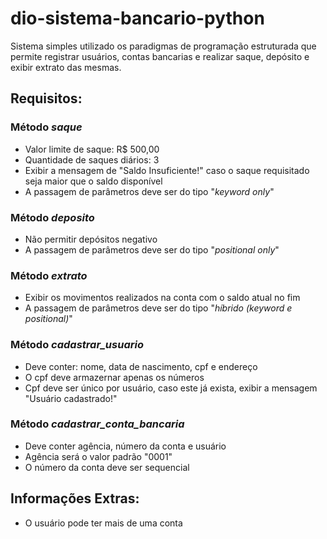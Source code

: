 # dio-sistema-bancario-python
Sistema simples utilizado os paradigmas de programação estruturada que permite registrar usuários, contas bancarias e realizar saque, depósito e exibir extrato das mesmas.

## Requisitos:
### Método ___saque___
- Valor limite de saque: R$ 500,00
- Quantidade de saques diários: 3
- Exibir a mensagem de "Saldo Insuficiente!" caso  o saque requisitado seja maior que o saldo disponível
- A passagem de parâmetros deve ser do tipo "*keyword only*"
### Método ___deposito___
- Não permitir depósitos negativo
- A passagem de parâmetros deve ser do tipo "*positional only*"
### Método ___extrato___
- Exibir os movimentos realizados na conta com o saldo atual no fim
- A passagem de parâmetros deve ser do tipo "*híbrido (keyword e positional)*"
### Método ___cadastrar_usuario___
- Deve conter: nome, data de nascimento, cpf e endereço
- O cpf deve armazernar apenas os números
- Cpf deve ser único por usuário, caso este já exista, exibir a mensagem "Usuário cadastrado!"
### Método ___cadastrar_conta_bancaria___
- Deve conter agência, número da conta e usuário
- Agência será o valor padrão "0001"
- O número da conta deve ser sequencial

## Informações Extras:
- O usuário pode ter mais de uma conta
